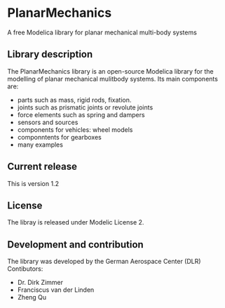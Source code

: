 PlanarMechanics
===============

A free Modelica library for planar mechanical multi-body systems


## Library description

The PlanarMechanics library is an open-source Modelica library for the modelling of planar mechanical mulitbody systems. Its main components are:
- parts such as mass, rigid rods, fixation.
- joints such as prismatic joints or revolute joints 
- force elements such as spring and dampers
- sensors and sources
- components for vehicles: wheel models
- componntents for gearboxes
- many examples


## Current release

This is version 1.2

## License

The libray is released under Modelic License 2.

## Development and contribution
The library was developed by the German Aerospace Center (DLR)
Contibutors: 
- Dr. Dirk Zimmer
- Franciscus van der Linden
- Zheng Qu
